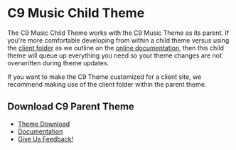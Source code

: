# C9 Music Child Theme
The C9 Music Child Theme works with the C9 Music Theme as its parent. If you're more comfortable developing from within a child theme versus using the [client folder](https://c9.covertnine.com/documentation/c9-client-boilerplate/) as we outline on the [online documentation](https://c9.covertnine.com/documentation/), then this child theme will queue up everything you need so your theme changes are not overwritten during theme updates.

If you want to make the C9 Theme customized for a client site, we recommend making use of the client folder within the parent theme. 

## Download C9 Parent Theme

 * [Theme Download](https://www.covertnine.com/form/c9-beta)
 * [Documentation](https://c9.covertnine.com)
 * [Give Us Feedback!](https://covertnine.com/form/what-did-you-think)